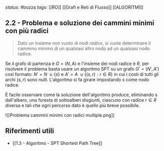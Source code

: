 *status*: #bozza 
*tags*: [[RO]] [[Grafi e Reti di Flusso]] [[ALGORITMI]]

## 2.2 - Problema e soluzione dei cammini minimi con più radici

> Dato un insieme non vuoto di nodi *radice*, si vuole determinare il cammino minimo di un qualsiasi altro nodo ad un qualsiasi nodo radice.

Se il grafo di partenza è $G=(N,A)$ e l'insieme dei nodi radice è $R$, per risolvere il problema basta usare un algoritmo SPT su un grafo $G'=(N',A')$ così formato: $N'=N \ \cup \{s\}$ e $A'=A \ \cup \{(s,r): r \in R\}$ in cui i costi di tutti gli archi $(s,r)$ sono *nulli*. L'algoritmo si fa girare impostando s come nodo radice.

È facile osservare come la soluzione dell'algoritmo produce, eliminando s dall'albero, una foresta di sottoalberi disgiunti, ciascuno con radice $r \in R$ diversa e tali che ogni percorso dato è quello più breve possibile. 

![[Problema cammini minimi con radici multiple.png]]



## Riferimenti utili

* [[1.3 - Algoritmo - SPT Shortest Path Tree]]